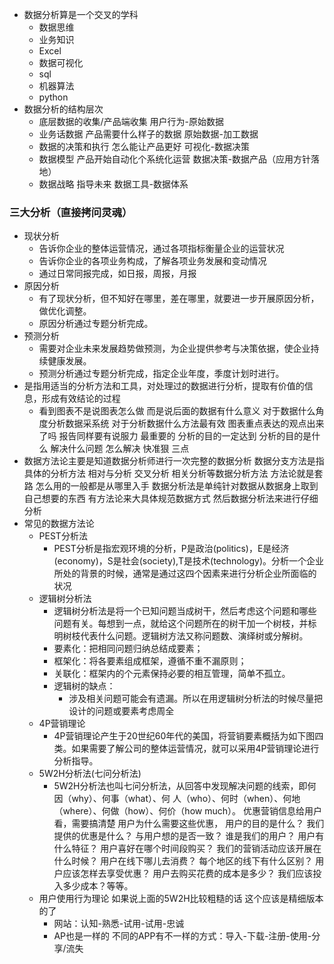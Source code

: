 - 数据分析算是一个交叉的学科
	- 数据思维
	- 业务知识
	- Excel
	- 数据可视化
	- sql
	- 机器算法
	- python
- 数据分析的结构层次
	- 底层数据的收集/产品端收集   用户行为-原始数据
	- 业务话数据  产品需要什么样子的数据   原始数据-加工数据
	- 数据的决策和执行  怎么能让产品更好  可视化-数据决策
	- 数据模型 产品开始自动化个系统化运营 数据决策-数据产品（应用方针落地）
	- 数据战略  指导未来  数据工具-数据体系

### 三大分析（直接拷问灵魂）	

- 现状分析
	- 告诉你企业的整体运营情况，通过各项指标衡量企业的运营状况
	- 告诉你企业的各项业务构成，了解各项业务发展和变动情况
	- 通过日常同报完成，如日报，周报，月报
- 原因分析
	- 有了现状分析，但不知好在哪里，差在哪里，就要进一步开展原因分析，做优化调整。
	- 原因分析通过专题分析完成。
- 预测分析
	- 需要对企业未来发展趋势做预测，为企业提供参考与决策依据，使企业持续健康发展。
	- 预测分析通过专题分析完成，指定企业年度，季度计划时进行。
- 是指用适当的分析方法和工具，对处理过的数据进行分析，提取有价值的信息，形成有效结论的过程
	- 看到图表不是说图表怎么做   而是说后面的数据有什么意义  对于数据什么角度分析数据采系统  对于分析数据什么方法最有效  图表重点表达的观点出来了吗 报告同样要有说服力  最重要的   分析的目的一定达到  分析的目的是什么 解决什么问题   怎么解决 快准狠  三点
- 数据方法论主要是知道数据分析师进行一次完整的数据分析  数据分支方法是指具体的分析方法 相对与分析  交叉分析 相关分析等数据分析方法  方法论就是套路  怎么用的一般都是从哪里入手  数据分析法是单纯针对数据从数据身上取到自己想要的东西  有方法论来大具体规范数据方式  然后数据分析法来进行仔细分析
- 常见的数据方法论
	- PEST分析法
		- PEST分析是指宏观环境的分析，P是政治(politics)，E是经济(economy)，S是社会(society),T是技术(technology)。分析一个企业所处的背景的时候，通常是通过这四个因素来进行分析企业所面临的状况
	- 逻辑树分析法
		- 逻辑树分析法是将一个已知问题当成树干，然后考虑这个问题和哪些问题有关。每想到一点，就给这个问题所在的树干加一个树枝，并标明树枝代表什么问题。逻辑树方法又称问题数、演绎树或分解树。
		- 要素化：把相同问题归纳总结成要素；
		- 框架化：将各要素组成框架，遵循不重不漏原则；
		- 关联化：框架内的个元素保持必要的相互管理，简单不孤立。
		- 逻辑树的缺点：
			- 涉及相关问题可能会有遗漏。所以在用逻辑树分析法的时候尽量把设计的问题或要素考虑周全
	- 4P营销理论
		- 4P营销理论产生于20世纪60年代的美国，将营销要素概括为如下图四类。如果需要了解公司的整体运营情况，就可以采用4P营销理论进行分析指导。
	- 5W2H分析法(七问分析法)
		- 5W2H分析法也叫七问分析法，从回答中发现解决问题的线索，即何因（why）、何事（what）、何 人（who）、何时（when）、何地（where）、何做（how）、何价（how much）。
			优惠营销信息给用户看，需要搞清楚
			用户为什么需要这些优惠，
			用户的目的是什么？
			我们提供的优惠是什么？
			与用户想的是否一致？
			谁是我们的用户？
			用户有什么特征？
			用户喜好在哪个时间段购买？
			我们的营销活动应该开展在什么时候？
			用户在线下哪儿去消费？
			每个地区的线下有什么区别？
			用户应该怎样去享受优惠？
			用户去购买花费的成本是多少？
			我们应该投入多少成本？等等。
	- 用户使用行为理论  如果说上面的5W2H比较粗糙的话 这个应该是精细版本的了
		- 网站：认知-熟悉-试用-试用-忠诚
		- AP也是一样的 不同的APP有不一样的方式：导入-下载-注册-使用-分享/流失
